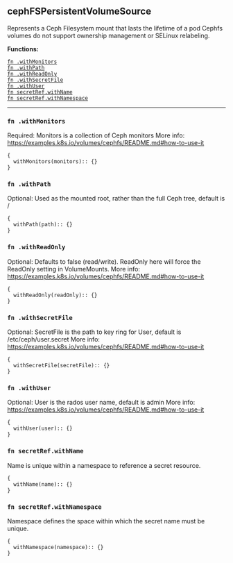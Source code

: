 
## cephFSPersistentVolumeSource
Represents a Ceph Filesystem mount that lasts the lifetime of a pod Cephfs volumes do not support ownership management or SELinux relabeling.

**Functions:**

[`fn .withMonitors`](#fn-withmonitors)  
[`fn .withPath`](#fn-withpath)  
[`fn .withReadOnly`](#fn-withreadonly)  
[`fn .withSecretFile`](#fn-withsecretfile)  
[`fn .withUser`](#fn-withuser)  
[`fn secretRef.withName`](#fn-secretrefwithname)  
[`fn secretRef.withNamespace`](#fn-secretrefwithnamespace)  

---


### `fn .withMonitors`
Required: Monitors is a collection of Ceph monitors More info: https://examples.k8s.io/volumes/cephfs/README.md#how-to-use-it
```jsonnet
{
  withMonitors(monitors):: {}
}
```

### `fn .withPath`
Optional: Used as the mounted root, rather than the full Ceph tree, default is /
```jsonnet
{
  withPath(path):: {}
}
```

### `fn .withReadOnly`
Optional: Defaults to false (read/write). ReadOnly here will force the ReadOnly setting in VolumeMounts. More info: https://examples.k8s.io/volumes/cephfs/README.md#how-to-use-it
```jsonnet
{
  withReadOnly(readOnly):: {}
}
```

### `fn .withSecretFile`
Optional: SecretFile is the path to key ring for User, default is /etc/ceph/user.secret More info: https://examples.k8s.io/volumes/cephfs/README.md#how-to-use-it
```jsonnet
{
  withSecretFile(secretFile):: {}
}
```

### `fn .withUser`
Optional: User is the rados user name, default is admin More info: https://examples.k8s.io/volumes/cephfs/README.md#how-to-use-it
```jsonnet
{
  withUser(user):: {}
}
```

### `fn secretRef.withName`
Name is unique within a namespace to reference a secret resource.
```jsonnet
{
  withName(name):: {}
}
```

### `fn secretRef.withNamespace`
Namespace defines the space within which the secret name must be unique.
```jsonnet
{
  withNamespace(namespace):: {}
}
```

